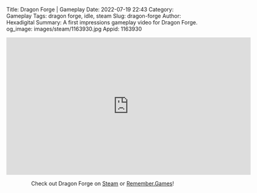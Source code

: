 Title: Dragon Forge | Gameplay
Date: 2022-07-19 22:43
Category: Gameplay
Tags: dragon forge, idle, steam
Slug: dragon-forge
Author: Hexadigital
Summary: A first impressions gameplay video for Dragon Forge.
og_image: images/steam/1163930.jpg
Appid: 1163930

<center><iframe src="https://www.youtube.com/embed/5Lh-OS07X-s?feature=oembed" allow="accelerometer; autoplay; encrypted-media; gyroscope; picture-in-picture" width="640" height="360" frameborder="0"></iframe>

Check out Dragon Forge on [Steam](https://store.steampowered.com/app/1163930/?curator_clanid=34633900) or [Remember.Games](https://remember.games/game/6132/)!</center>